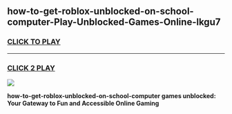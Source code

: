 
## how-to-get-roblox-unblocked-on-school-computer-Play-Unblocked-Games-Online-lkgu7
<h3>
<a href="https://premium76.site?title=how-to-get-roblox-unblocked-on-school-computer&ref=25A">CLICK TO PLAY</a></h3>
<hr>

<h3>
<a href="https://premium76.site?title=how-to-get-roblox-unblocked-on-school-computer&ref=25A">CLICK 2 PLAY</a>
  
</h3>

<a href="https://premium76.site?title=how-to-get-roblox-unblocked-on-school-computer&ref=25A"><img src="https://clearcache.store/games.png"></a>


**how-to-get-roblox-unblocked-on-school-computer games unblocked: Your Gateway to Fun and Accessible Online Gaming**
